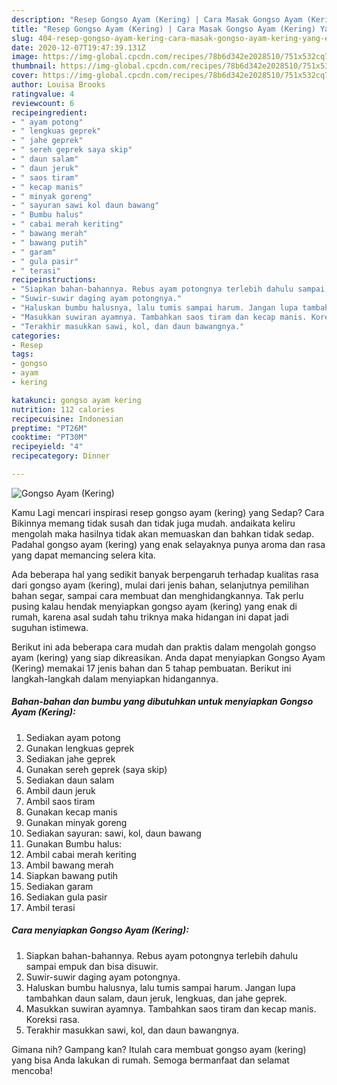 ```yaml
---
description: "Resep Gongso Ayam (Kering) | Cara Masak Gongso Ayam (Kering) Yang Enak Dan Mudah"
title: "Resep Gongso Ayam (Kering) | Cara Masak Gongso Ayam (Kering) Yang Enak Dan Mudah"
slug: 404-resep-gongso-ayam-kering-cara-masak-gongso-ayam-kering-yang-enak-dan-mudah
date: 2020-12-07T19:47:39.131Z
image: https://img-global.cpcdn.com/recipes/78b6d342e2028510/751x532cq70/gongso-ayam-kering-foto-resep-utama.jpg
thumbnail: https://img-global.cpcdn.com/recipes/78b6d342e2028510/751x532cq70/gongso-ayam-kering-foto-resep-utama.jpg
cover: https://img-global.cpcdn.com/recipes/78b6d342e2028510/751x532cq70/gongso-ayam-kering-foto-resep-utama.jpg
author: Louisa Brooks
ratingvalue: 4
reviewcount: 6
recipeingredient:
- " ayam potong"
- " lengkuas geprek"
- " jahe geprek"
- " sereh geprek saya skip"
- " daun salam"
- " daun jeruk"
- " saos tiram"
- " kecap manis"
- " minyak goreng"
- " sayuran sawi kol daun bawang"
- " Bumbu halus"
- " cabai merah keriting"
- " bawang merah"
- " bawang putih"
- " garam"
- " gula pasir"
- " terasi"
recipeinstructions:
- "Siapkan bahan-bahannya. Rebus ayam potongnya terlebih dahulu sampai empuk dan bisa disuwir."
- "Suwir-suwir daging ayam potongnya."
- "Haluskan bumbu halusnya, lalu tumis sampai harum. Jangan lupa tambahkan daun salam, daun jeruk, lengkuas, dan jahe geprek."
- "Masukkan suwiran ayamnya. Tambahkan saos tiram dan kecap manis. Koreksi rasa."
- "Terakhir masukkan sawi, kol, dan daun bawangnya."
categories:
- Resep
tags:
- gongso
- ayam
- kering

katakunci: gongso ayam kering 
nutrition: 112 calories
recipecuisine: Indonesian
preptime: "PT26M"
cooktime: "PT30M"
recipeyield: "4"
recipecategory: Dinner

---
```



![Gongso Ayam (Kering)](https://img-global.cpcdn.com/recipes/78b6d342e2028510/751x532cq70/gongso-ayam-kering-foto-resep-utama.jpg)

Kamu Lagi mencari inspirasi resep gongso ayam (kering) yang Sedap? Cara Bikinnya memang tidak susah dan tidak juga mudah. andaikata keliru mengolah maka hasilnya tidak akan memuaskan dan bahkan tidak sedap. Padahal gongso ayam (kering) yang enak selayaknya punya aroma dan rasa yang dapat memancing selera kita.

Ada beberapa hal yang sedikit banyak berpengaruh terhadap kualitas rasa dari gongso ayam (kering), mulai dari jenis bahan, selanjutnya pemilihan bahan segar, sampai cara membuat dan menghidangkannya. Tak perlu pusing kalau hendak menyiapkan gongso ayam (kering) yang enak di rumah, karena asal sudah tahu triknya maka hidangan ini dapat jadi suguhan istimewa.




Berikut ini ada beberapa cara mudah dan praktis dalam mengolah gongso ayam (kering) yang siap dikreasikan. Anda dapat menyiapkan Gongso Ayam (Kering) memakai 17 jenis bahan dan 5 tahap pembuatan. Berikut ini langkah-langkah dalam menyiapkan hidangannya.

<!--inarticleads1-->

##### Bahan-bahan dan bumbu yang dibutuhkan untuk menyiapkan Gongso Ayam (Kering):

1. Sediakan  ayam potong
1. Gunakan  lengkuas geprek
1. Sediakan  jahe geprek
1. Gunakan  sereh geprek (saya skip)
1. Sediakan  daun salam
1. Ambil  daun jeruk
1. Ambil  saos tiram
1. Gunakan  kecap manis
1. Gunakan  minyak goreng
1. Sediakan  sayuran: sawi, kol, daun bawang
1. Gunakan  Bumbu halus:
1. Ambil  cabai merah keriting
1. Ambil  bawang merah
1. Siapkan  bawang putih
1. Sediakan  garam
1. Sediakan  gula pasir
1. Ambil  terasi




<!--inarticleads2-->

##### Cara menyiapkan Gongso Ayam (Kering):

1. Siapkan bahan-bahannya. Rebus ayam potongnya terlebih dahulu sampai empuk dan bisa disuwir.
1. Suwir-suwir daging ayam potongnya.
1. Haluskan bumbu halusnya, lalu tumis sampai harum. Jangan lupa tambahkan daun salam, daun jeruk, lengkuas, dan jahe geprek.
1. Masukkan suwiran ayamnya. Tambahkan saos tiram dan kecap manis. Koreksi rasa.
1. Terakhir masukkan sawi, kol, dan daun bawangnya.




Gimana nih? Gampang kan? Itulah cara membuat gongso ayam (kering) yang bisa Anda lakukan di rumah. Semoga bermanfaat dan selamat mencoba!
